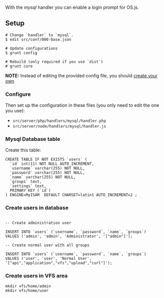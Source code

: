 With the *mysql* handler you can enable a login prompt for OS.js.

## Setup

```
# Change `handler` to `mysql`.
$ edit src/conf/000-base.json

# Update configurations
$ grunt config

# Rebuild (only required if you use `dist`)
# grunt core

```

**NOTE:** Instead of editing the provided config file, you should [create your own](http://os.js.org/doc/manuals/man-configuration.html)

### Configure

Then set up the configuration in these files (you only need to edit the one you use):

- `src/server/php/handlers/mysql/handler.php`
- `src/server/node/handlers/mysql/handler.js`


### Mysql Database table

Create this table:

```
CREATE TABLE IF NOT EXISTS `users` (
  `id` int(11) NOT NULL AUTO_INCREMENT,
  `username` varchar(255) NOT NULL,
  `password` varchar(255) NOT NULL,
  `name` varchar(255) NOT NULL,
  `groups` text,
  `settings` text,
  PRIMARY KEY (`id`)
) ENGINE=MyISAM  DEFAULT CHARSET=latin1 AUTO_INCREMENT=2 ;
```

### Create users in database

```

-- Create administration user

INSERT INTO `users` (`username`, `password`, `name`, `groups`)
VALUES ('admin', 'admin', 'Administrator', '["admin"]');

-- Create normal user with all groups

INSERT INTO `users` (`username`, `password`, `name`, `groups`)
VALUES ('user', 'user', 'Normal User', '["api","application","vfs","upload","curl"]');

```

### Create users in VFS area

```
mkdir vfs/home/admin
mkdir vfs/home/user
```
